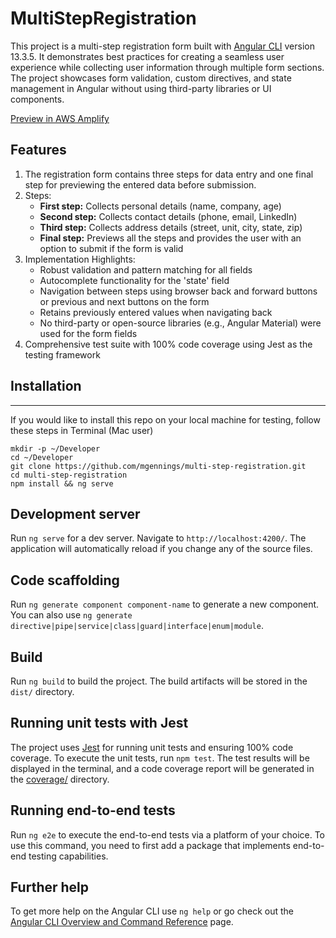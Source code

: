 # MultiStepRegistration

This project is a multi-step registration form built with [Angular CLI](https://github.com/angular/angular-cli) version 13.3.5. It demonstrates best practices for creating a seamless user experience while collecting user information through multiple form sections. The project showcases form validation, custom directives, and state management in Angular without using third-party libraries or UI components.

[Preview in AWS Amplify](https://master.dupcls2wz9f8r.amplifyapp.com/ "Preview this repo here")

## Features

1. The registration form contains three steps for data entry and one final step for previewing the entered data before submission.
2. Steps:
    - **First step:** Collects personal details (name, company, age)
    - **Second step:** Collects contact details (phone, email, LinkedIn)
    - **Third step:** Collects address details (street, unit, city, state, zip)
    - **Final step:** Previews all the steps and provides the user with an option to submit if the form is valid
3. Implementation Highlights:
    - Robust validation and pattern matching for all fields
    - Autocomplete functionality for the 'state' field
    - Navigation between steps using browser back and forward buttons or previous and next buttons on the form
    - Retains previously entered values when navigating back
    - No third-party or open-source libraries (e.g., Angular Material) were used for the form fields
4. Comprehensive test suite with 100% code coverage using Jest as the testing framework


## Installation
***
If you would like to install this repo on your local machine for testing, follow these steps in Terminal (Mac user) 
```
mkdir -p ~/Developer
cd ~/Developer
git clone https://github.com/mgennings/multi-step-registration.git
cd multi-step-registration
npm install && ng serve
```
## Development server

Run `ng serve` for a dev server. Navigate to `http://localhost:4200/`. The application will automatically reload if you change any of the source files.

## Code scaffolding

Run `ng generate component component-name` to generate a new component. You can also use `ng generate directive|pipe|service|class|guard|interface|enum|module`.

## Build

Run `ng build` to build the project. The build artifacts will be stored in the `dist/` directory.

## Running unit tests with Jest

The project uses [Jest](https://jestjs.io/docs/getting-started) for running unit tests and ensuring 100% code coverage. To execute the unit tests, run `npm test`. The test results will be displayed in the terminal, and a code coverage report will be generated in the [coverage/](coverage/lcov-report/index.html) directory.

## Running end-to-end tests

Run `ng e2e` to execute the end-to-end tests via a platform of your choice. To use this command, you need to first add a package that implements end-to-end testing capabilities.

## Further help

To get more help on the Angular CLI use `ng help` or go check out the [Angular CLI Overview and Command Reference](https://angular.io/cli) page.
